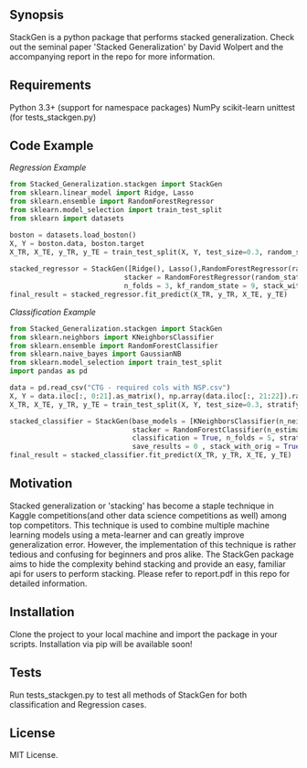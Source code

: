 ## Synopsis

StackGen is a python package that performs stacked generalization. Check out the seminal paper 'Stacked Generalization' by David Wolpert and the accompanying report in the repo for more information.

## Requirements
Python 3.3+ (support for namespace packages)
NumPy
scikit-learn
unittest (for tests_stackgen.py)


## Code Example

*Regression Example*
```python
from Stacked_Generalization.stackgen import StackGen
from sklearn.linear_model import Ridge, Lasso
from sklearn.ensemble import RandomForestRegressor
from sklearn.model_selection import train_test_split
from sklearn import datasets

boston = datasets.load_boston()
X, Y = boston.data, boston.target
X_TR, X_TE, y_TR, y_TE = train_test_split(X, Y, test_size=0.3, random_state=9)
    
stacked_regressor = StackGen([Ridge(), Lasso(),RandomForestRegressor(random_state = 9)], 
                            stacker = RandomForestRegressor(random_state = 9), classification = False, 
                            n_folds = 3, kf_random_state = 9, stack_with_orig = False, save_results = 0)
final_result = stacked_regressor.fit_predict(X_TR, y_TR, X_TE, y_TE)
```

*Classification Example*
```python
from Stacked_Generalization.stackgen import StackGen
from sklearn.neighbors import KNeighborsClassifier
from sklearn.ensemble import RandomForestClassifier
from sklearn.naive_bayes import GaussianNB 
from sklearn.model_selection import train_test_split
import pandas as pd

data = pd.read_csv("CTG - required cols with NSP.csv")
X, Y = data.iloc[:, 0:21].as_matrix(), np.array(data.iloc[:, 21:22]).ravel()
X_TR, X_TE, y_TR, y_TE = train_test_split(X, Y, test_size=0.3, stratify = Y, random_state=9)

stacked_classifier = StackGen(base_models = [KNeighborsClassifier(n_neighbors=10), GaussianNB()], 
                              stacker = RandomForestClassifier(n_estimators = 300, random_state= 9),
                              classification = True, n_folds = 5, stratified = True, kf_random_state = 9, 
                              save_results = 0 , stack_with_orig = True)
final_result = stacked_classifier.fit_predict(X_TR, y_TR, X_TE, y_TE)
```

## Motivation

Stacked generalization or 'stacking' has become a staple technique in Kaggle competitions(and other data science competitions as well) among top competitors. This technique is used to  combine multiple machine learning models using a meta-learner and can greatly improve generalization error. However, the implementation of this technique is rather tedious and confusing for beginners and pros alike. The StackGen package aims to hide the complexity behind stacking and provide an easy, familiar api for users to perform stacking. Please refer to report.pdf in this repo for detailed information. 

## Installation

Clone the project to your local machine and import the package in your scripts. Installation via pip will be available soon!

## Tests

Run tests_stackgen.py to test all methods of StackGen for both classification and Regression cases.

## License

MIT License.
